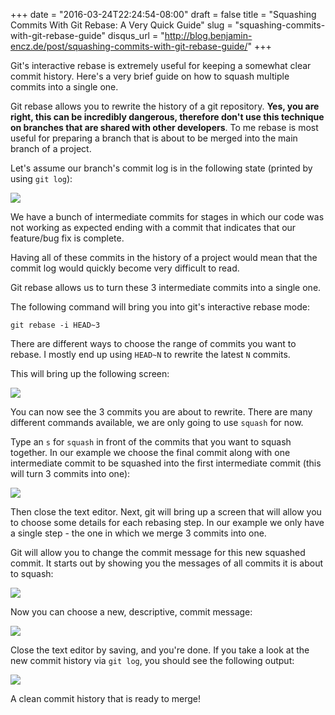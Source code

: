 +++
date = "2016-03-24T22:24:54-08:00"
draft = false
title = "Squashing Commits With Git Rebase: A Very Quick Guide"
slug = "squashing-commits-with-git-rebase-guide"
disqus_url = "http://blog.benjamin-encz.de/post/squashing-commits-with-git-rebase-guide/"
+++

Git's interactive rebase is extremely useful for keeping a somewhat clear commit history. Here's a very brief guide on how to squash multiple commits into a single one.

<!--more-->

Git rebase allows you to rewrite the history of a git repository. **Yes, you are right, this can be incredibly dangerous, therefore don't use this technique on branches that are shared with other developers**. To me rebase is most useful for preparing a branch that is about to be merged into the main branch of a project.

Let's assume our branch's commit log is in the following state (printed by using `git log`):

![](https://dl.dropboxusercontent.com/u/13528538/Blog/Rebase/1_initial_log.png)

We have a bunch of intermediate commits for stages in which our code was not working as expected ending with a commit that indicates that our feature/bug fix is complete.

Having all of these commits in the history of a project would mean that the commit log would quickly become very difficult to read.

Git rebase allows us to turn these 3 intermediate commits into a single one.

The following command will bring you into git's interactive rebase mode:

```
git rebase -i HEAD~3
```

There are different ways to choose the range of commits you want to rebase. I mostly end up using `HEAD~N` to rewrite the latest `N` commits.

This will bring up the following screen:

![](https://dl.dropboxusercontent.com/u/13528538/Blog/Rebase/2_git_rebase.png)

You can now see the 3 commits you are about to rewrite. There are many different commands available, we are only going to use `squash` for now.

Type an `s` for `squash` in front of the commits that you want to squash together. In our example we choose the final commit along with one intermediate commit to be squashed into the first intermediate commit (this will turn 3 commits into one):

![](https://dl.dropboxusercontent.com/u/13528538/Blog/Rebase/3_git_rebase_squash.png)

Then close the text editor. Next, git will bring up a screen that will allow you to choose some details for each rebasing step. In our example we only have a single step - the one in which we merge 3 commits into one.

Git will allow you to change the commit message for this new squashed commit. It starts out by showing you the messages of all commits it is about to squash:

![](https://dl.dropboxusercontent.com/u/13528538/Blog/Rebase/4_git_rebase_step.png)

Now you can choose a new, descriptive, commit message:

![](https://dl.dropboxusercontent.com/u/13528538/Blog/Rebase/5_git_rebase_new_message.png)

Close the text editor by saving, and you're done. If you take a look at the new commit history via `git log`, you should see the following output:

![](https://dl.dropboxusercontent.com/u/13528538/Blog/Rebase/6_git_rebase_done.png)

A clean commit history that is ready to merge!
